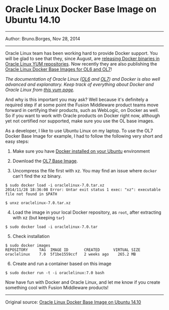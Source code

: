 # Oracle Linux Docker Base Image on Ubuntu 14.10

---

Author: Bruno.Borges, Nov 28, 2014

---

Oracle Linux team has been working hard to provide Docker support. You will be glad to see that they, since August, are [releasing Docker binaries in Oracle Linux YUM repositories](https://blogs.oracle.com/linux/entry/ahoy_cast_off_with_docker). Now recently they are also publishing the [Oracle Linux Docker Base Images for OL6 and OL7](https://blogs.oracle.com/linux/entry/oracle_linux_images_for_docker)! 

*The documentation of Oracle Linux ([OL6](https://docs.oracle.com/cd/E37670_01/E37355/html/ol_docker.html) and [OL7](https://docs.oracle.com/cd/E52668_01/E54669/html/ol7-docker.html)) and Docker is also well advanced and explanatory. Keep track of everything about Docker and Oracle Linux from [this yum page](http://public-yum.oracle.com/docker-images/).*

And why is this important you may ask? Well because it's definitely a required step if at some point the Fusion Middleware product teams move forward in certifying their products, such as WebLogic, on Docker as well. So if you want to work with Oracle products on Docker right now, although yet not certified nor supported, make sure you use the OL base images.

As a developer, I like to use Ubuntu Linux on my laptop. To use the OL7 Docker Base Image for example, I had to follow the following very short and easy steps:

1. Make sure you have [Docker installed on your Ubuntu](https://docs.docker.com/installation/ubuntulinux/) environment

2. Download the [OL7 Base Image](http://public-yum.oracle.com/docker-images/OracleLinux/OL7/).

3. Uncompress the file first with xz. You may find an issue where 
`docker` can't find the xz binary.

```
$ sudo docker load -i oraclelinux-7.0.tar.xz
2014/11/28 18:36:08 Error: Untar exit status 1 exec: "xz": executable file not found in $PATH

$ unxz oraclelinux-7.0.tar.xz
```

4. Load the image in your local Docker repository, as `root`, after extracting with xz (but keeping `tar`)

```
$ sudo docker load -i oraclelinux-7.0.tar
```

5. Check installation

```
$ sudo docker images
REPOSITORY     TAG  IMAGE ID       CREATED      VIRTUAL SIZE
oraclelinux    7.0  5f1be1559ccf   2 weeks ago    265.2 MB
```

6. Create and run a container based on this image

```
$ sudo docker run -t -i oraclelinux:7.0 bash
```

Now have fun with Docker and Oracle Linux, and let me know if you create something cool with Fusion Middleware products!


---

Original source: [Oracle Linux Docker Base Image on Ubuntu 14.10](https://blogs.oracle.com/brunoborges/entry/oracle_linux_docker_base_image)
